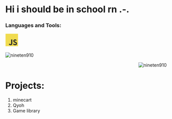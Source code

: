 # Hi i should be in school rn .-.

<h3 align="left">Languages and Tools:</h3>
<p align="left"> <a href="https://developer.mozilla.org/en-US/docs/Web/JavaScript" target="_blank" rel="noreferrer"> <img src="https://raw.githubusercontent.com/devicons/devicon/master/icons/javascript/javascript-original.svg" alt="javascript" width="40" height="40"/> </a> </p>
<p align="center"> 
  <p><img align="center" src="https://github-readme-stats.vercel.app/api/top-langs?username=nineten910&show_icons=true&theme=synthwave&locale=en&layout=compact" alt="nineten910" /></p>

  <p>&nbsp;<img align="right" src="https://github-readme-stats.vercel.app/api?username=nineten910&show_icons=true&theme=synthwave&locale=en" alt="nineten910" /></p>
</p>



# Projects:
1. minecart
2. Qyoh
3. Game library

